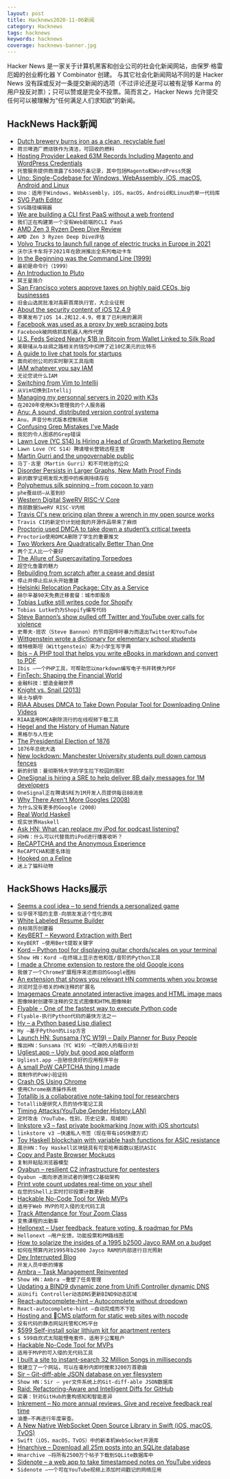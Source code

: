 ```yaml
---
layout: post
title: Hacknews2020-11-06新闻
category: Hacknews
tags: hacknews
keywords: hacknews
coverage: hacknews-banner.jpg
---
```


Hacker News 是一家关于计算机黑客和创业公司的社会化新闻网站，由保罗·格雷厄姆的创业孵化器 Y Combinator 创建。
与其它社会化新闻网站不同的是 Hacker News 没有踩或反对一条提交新闻的选项（不过评论还是可以被有足够 Karma 的用户投反对票）；只可以赞或是完全不投票。简而言之，Hacker News 允许提交任何可以被理解为“任何满足人们求知欲”的新闻。

## HackNews Hack新闻


- [Dutch brewery burns iron as a clean, recyclable fuel](https://newatlas.com/energy/bavarian-brewery-carbon-free-renewable-iron-fuel/)
- `荷兰啤酒厂燃烧铁作为清洁，可回收的燃料`
- [Hosting Provider Leaked 63M Records Including Magento and WordPress Credentials](https://securethoughts.com/hosting-provider-exposed-63-million-customer-records/)
- `托管服务提供商泄露了6300万条记录，其中包括Magento和WordPress凭据`
- [Uno: Single-Codebase for Windows, WebAssembly, iOS, macOS, Android and Linux](https://platform.uno/)
- `Uno：适用于Windows，WebAssembly，iOS，macOS，Android和Linux的单一代码库`
- [SVG Path Editor](https://yqnn.github.io/svg-path-editor/)
- `SVG路径编辑器`
- [We are building a CLI first PaaS without a web frontend](https://crufter.com/cli-first-paas)
- `我们正在构建第一个没有Web前端的CLI PaaS`
- [AMD Zen 3 Ryzen Deep Dive Review](https://www.anandtech.com/print/16214/amd-zen-3-ryzen-deep-dive-review-5950x-5900x-5800x-and-5700x-tested)
- `AMD Zen 3 Ryzen Deep Dive评估`
- [Volvo Trucks to launch full range of electric trucks in Europe in 2021](https://www.reuters.com/article/us-volvo-electric/volvo-trucks-to-launch-full-range-of-electric-trucks-in-europe-in-2021-idUSKBN27L0SI)
- `沃尔沃卡车将于2021年在欧洲推出全系列电动卡车`
- [In the Beginning was the Command Line (1999)](http://cristal.inria.fr/~weis/info/commandline.html)
- `最初是命令行（1999）`
- [An Introduction to Pluto](https://lwn.net/SubscriberLink/835930/47c363bef07134a4/)
- `冥王星简介`
- [San Francisco voters approve taxes on highly paid CEOs, big businesses](https://www.latimes.com/world-nation/story/2020-11-05/san-francisco-voters-approve-taxes-on-ceos-big-businesses)
- `旧金山选民批准对高薪首席执行官，大企业征税`
- [About the security content of iOS 12.4.9](https://support.apple.com/en-us/HT211940)
- `苹果发布了iOS 14.2和12.4.9，修复了已利用的漏洞`
- [Facebook was used as a proxy by web scraping bots](https://datadome.co/bot-detection/how-facebook-was-used-as-a-proxy-by-web-scraping-bots/)
- `Facebook被网络抓取机器人用作代理`
- [U.S. Feds Seized Nearly $1B in Bitcoin from Wallet Linked to Silk Road](https://www.vice.com/en/article/akdgz8/us-feds-seize-1-billion-in-bitcoin-from-wallet-linked-to-silk-road)
- `美联储从与丝绸之路相关的钱包中扣押了近10亿美元的比特币`
- [A guide to live chat tools for startups](https://satchel.com/live-chat/)
- `面向初创公司的实时聊天工具指南`
- [IAM whatever you say IAM](https://eng.lyft.com/iam-whatever-you-say-iam-febce59d1e3b)
- `无论您说什么IAM`
- [Switching from Vim to Intellij](https://browntreelabs.com/from-vim-to-intellij/)
- `从Vim切换到Intellij`
- [Managing my personnal servers in 2020 with K3s](https://github.com/erebe/personal-server/blob/master/README.md)
- `在2020年使用K3s管理我的个人服务器`
- [Anu: A sound, distributed version control systema](https://anu.dev/)
- `Anu，声音分布式版本控制系统`
- [Confusing Grep Mistakes I've Made](https://blog.robertelder.org/top-5-grep-mistakes/)
- `我犯的令人困惑的Grep错误`
- [Lawn Love (YC S14) Is Hiring a Head of Growth Marketing Remote](https://apply.workable.com/lawn-love/j/A749319261/)
- `Lawn Love（YC S14）聘请增长营销远程主管`
- [Martin Gurri and the ungovernable public](https://www.thepullrequest.com/p/the-prophet-of-the-revolt)
- `马丁·古里（Martin Gurri）和不可统治的公众`
- [Disorder Persists in Larger Graphs, New Math Proof Finds](https://www.quantamagazine.org/new-math-proof-raises-lower-bounds-of-graph-randomness-20201104/)
- `新的数学证明发现大图中的疾病持续存在`
- [Polyphemus silk spinning – from cocoon to yarn](http://www.wormspit.com/polyspin.htm)
- `phe蚕丝纺–从茧到纱`
- [Western Digital SweRV RISC-V Core](https://github.com/chipsalliance/Cores-SweRV)
- `西部数据SweRV RISC-V内核`
- [Travis CI's new pricing plan threw a wrench in my open source works](https://www.jeffgeerling.com/blog/2020/travis-cis-new-pricing-plan-threw-wrench-my-open-source-works)
- `Travis CI的新定价计划给我的开源作品带来了麻烦`
- [Proctorio used DMCA to take down a student’s critical tweets](https://techcrunch.com/2020/11/05/proctorio-dmca-copyright-critical-tweets/)
- `Proctorio使用DMCA删除了学生的重要推文`
- [Two Workers Are Quadratically Better Than One](https://www.hillelwayne.com/post/queueing-prism/)
- `两个工人比一个要好`
- [The Allure of Supercavitating Torpedoes](https://www.naval-technology.com/features/featurethe-allure-of-supercavitating-torpedoes-5838643/)
- `超空化鱼雷的魅力`
- [Rebuilding from scratch after a cease and desist](https://rocketgems.com/blog/goodbye-uimovement/)
- `停止并停止后从头开始重建`
- [Helsinki Relocation Package: City as a Service](https://www.helsinkibusinesshub.fi/90-day-finn/)
- `赫尔辛基90天免费迁移套餐：城市即服务`
- [Tobias Lutke still writes code for Shopify](https://changelog.com/podcast/416#transcript-45)
- `Tobias Lutke仍为Shopify编写代码`
- [Steve Bannon’s show pulled off Twitter and YouTube over calls for violence](https://techcrunch.com/2020/11/05/steve-bannons-show-pulled-off-twitter-and-youtube-over-calls-for-violence/)
- `史蒂夫·班农（Steve Bannon）的节目因呼吁暴力而退出Twitter和YouTube`
- [Wittgenstein wrote a dictionary for elementary school students](https://www.laphamsquarterly.org/roundtable/guard-against-confusion)
- `维特根斯坦（Wittgenstein）来为小学生写字典`
- [Ibis – A PHP tool that helps you write eBooks in markdown and convert to PDF](https://github.com/themsaid/ibis)
- `Ibis –一个PHP工具，可帮助您以markdown编写电子书并转换为PDF`
- [FinTech: Shaping the Financial World](https://ocw.mit.edu/courses/sloan-school-of-management/15-s08-fintech-shaping-the-financial-world-spring-2020/index.htm)
- `金融科技：塑造金融世界`
- [Knight vs. Snail (2013)](https://blogs.bl.uk/digitisedmanuscripts/2013/09/knight-v-snail.html)
- `骑士与蜗牛`
- [RIAA Abuses DMCA to Take Down Popular Tool for Downloading Online Videos](https://www.eff.org/deeplinks/2020/11/riaa-abuses-dmca-take-down-popular-tool-downloading-online-video)
- `RIAA滥用DMCA删除流行的在线视频下载工具`
- [Hegel and the History of Human Nature](https://aeon.co/essays/hegel-and-the-history-of-human-nature)
- `黑格尔与人性史`
- [The Presidential Election of 1876](https://www.historytoday.com/archive/feature/presidential-election-1876)
- `1876年总统大选`
- [New lockdown: Manchester University students pull down campus fences](https://www.bbc.com/news/uk-england-manchester-54833331)
- `新的封锁：曼彻斯特大学的学生拉下校园的围栏`
- [OneSignal is hiring a SRE to help deliver 8B daily messages for 1M developers](https://onesignal.com/careers/22b0b1cf-122a-4065-b28c-3a42a6819477)
- `OneSignal正在聘请SRE为1M开发人员提供每日8B消息`
- [Why There Aren't More Googles (2008)](http://paulgraham.com/googles.html)
- `为什么没有更多的Google（2008）`
- [Real World Haskell](https://mmhaskell.com/real-world)
- `现实世界Haskell`
- [Ask HN: What can replace my iPod for podcast listening?](item?id=24978090)
- `问HN：什么可以代替我的iPod进行播客收听？`
- [ReCAPTCHA and the Anonymous Experience](https://blog.repl.it/anon)
- `ReCAPTCHA和匿名体验`
- [Hooked on a Feline](https://literaryreview.co.uk/hooked-on-a-feline)
- `迷上了猫科动物`


## HackShows Hacks展示

- [ Seems a cool idea – to send friends a personalized game](https://codeguppy.com/run.html?ad/snk_adrian)
- `似乎很不错的主意-向朋友发送个性化游戏`
- [ White Labeled Resume Builder](https://www.rezi.io/white-label-resume-builder)
- `白标简历创建器`
- [ KeyBERT – Keyword Extraction with Bert](https://github.com/MaartenGr/KeyBERT/)
- `KeyBERT –使用Bert提取关键字`
- [ Kord – Python tool for displaying guitar chords/scales on your terminal](https://github.com/synestematic/kord)
- `Show HN：Kord –在终端上显示吉他和弦/音阶的Python工具`
- [ I made a Chrome extension to restore the old Google icons](https://restoreoldicons.xyz)
- `我做了一个Chrome扩展程序来还原旧的Google图标`
- [ An extension that shows you relevant HN comments when you browse](https://chrome.google.com/webstore/detail/augment-hn/pidlbalbojaogmjhanfjmngpiglgpooj?hl=en&authuser=0)
- `浏览时显示相关的HN注释的扩展名`
- [ Imagemaps Create annotated interactive images and HTML image maps](https://www.imagemaps.net/)
- `图像映射创建带注释的交互式图像和HTML图像映射`
- [ Flyable - One of the fastest way to execute Python code](item?id=24985160)
- `Flyable-执行Python代码的最快方法之一`
- [ Hy – a Python based Lisp dialiect](https://github.com/hylang/hy)
- `Hy –基于Python的Lisp方言`
- [Launch HN: Sunsama (YC W19) – Daily Planner for Busy People](item?id=24990238)
- `推出HN：Sunsama（YC W19）–忙碌的人的每日计划`
- [ Ugliest.app – Ugly but good app platform](https://ugliest.app)
- `Ugliest.app –丑陋但良好的应用程序平台`
- [ A small PoW CAPTCHA thing I made](https://captcha-demo-idk-4544.ngrok.io)
- `我制作的PoW小验证码`
- [ Crash OS Using Chrome](https://ransom.ndev.tk/crash/)
- `使用Chrome崩溃操作系统`
- [ Totallib is a collaborative note-taking tool for researchers](https://totallib.com/)
- `Totallib是研究人员的协作笔记工具`
- [ Timing Attacks(YouTube,Gender,History,LAN)](https://cache.ndev.tk/)
- `定时攻击（YouTube，性别，历史记录，局域网）`
- [ linkstore v3 – fast private bookmarking (now with iOS shortcuts)](https://linkstore.app)
- `linkstore v3 –快速私人书签（现在带有iOS快捷方式）`
- [ Toy Haskell blockchain with variable hash functions for ASIC resistance](https://github.com/PaulGustafson/dcc)
- `展示HN：Toy Haskell区块链具有可变哈希函数以抵抗ASIC`
- [ Copy and Paste Browser Mockups](https://browsermockups.io/)
- `复制并粘贴浏览器模型`
- [ Oyabun – resilient C2 infrastructure for pentesters](https://oyabun.io)
- `Oyabun –面向渗透测试者的弹性C2基础架构`
- [ Print vote count updates real-time on your shell](https://github.com/jspilman/vote-tracker)
- `在您的Shell上实时打印投票计数更新`
- [ Hackable No-Code Tool for Web MVPs](https://abstra.app/?ref=hn3)
- `适用于Web MVP的可入侵的无代码工具`
- [ Track Attendance for Your Zoom Class](https://lu.ma/attendance)
- `变焦课程的出勤率`
- [ Hellonext – User feedback, feature voting, & roadmap for PMs](https://hellonext.co/)
- `Hellonext –用户反馈，功能投票和PM路线图`
- [ How to solarize the insides of a 1995 b2500 Jayco RAM on a budget](https://sunboxlabs.com/blog/how-to-convert-a-jayco-ram-to-run-off-solar/)
- `如何在预算内对1995年b2500 Jayco RAM的内部进行日光照射`
- [ Dev Interrupted Blog](https://linearb.io/blog/)
- `开发人员中断的博客`
- [ Ambra – Task Management Reinvented](item?id=24997104)
- `Show HN：Ambra –重塑了任务管理`
- [ Updating a BIND9 dynamic zone from Unifi Controller dynamic DNS](https://github.com/frillip/noip-rfc2136)
- `从Unifi Controller动态DNS更新BIND9动态区域`
- [ React-autocomplete-hint – Autocomplete without dropdown](https://github.com/ejmudi/react-autocomplete-hint)
- `React-autocomplete-hint –自动完成而不下拉`
- [ Hosting and CMS platform for static web sites with nocode](https://staticweb.studio/)
- `没有代码的静态网站托管和CMS平台`
- [ $599 Self-install solar lithium kit for apartment renters](https://www.youtube.com/watch?v=XOsCX6yUe44)
- `$ 599自炊式太阳能锂电套件，适用于公寓租户`
- [ Hackable No-Code Tool for MVPs](https://abstra.app/?ref=hn4)
- `适用于MVP的可入侵的无代码工具`
- [ I built a site to instant-search 32 Million Songs in milliseconds](https://songs-search.typesense.org/)
- `我建立了一个网站，可以在毫秒内即时搜索3200万首歌曲`
- [ Sir – Git-diff-able JSON database on yer filesystem](https://github.com/c9fe/sirdb)
- `Show HN：Sir – yer文件系统上的Git-diff-able JSON数据库`
- [ Raid: Refactoring-Aware and Intelligent Diffs for GitHub](https://github.com/rodrigo-brito/refactoring-aware-diff)
- `突袭：针对GitHub的重构感知和智能差异`
- [ Inkrement – No more annual reviews. Give and receive feedback real time](https://inkrement.io)
- `油墨–不再进行年度审查。`
- [ A New Native WebSocket Open Source Library in Swift (iOS, macOS, TvOS)](https://github.com/pusher/NWWebSocket)
- `Swift（iOS，macOS，TvOS）中的新本机WebSocket开源库`
- [ Hnarchive – Download all 25m posts into an SQLite database](https://github.com/voussoir/hnarchive)
- `Hnarchive –将所有2500万个帖子下载到SQLite数据库中`
- [ Sidenote – a web app to take timestamped notes on YouTube videos](https://sidenote.me)
- `Sidenote –一个可在YouTube视频上添加时间戳记的网络应用`

